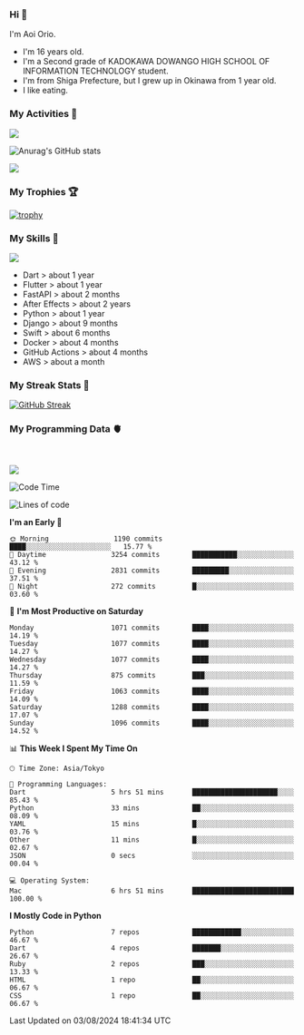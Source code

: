  ### Hi 🍳
I'm Aoi Orio.
- I'm 16 years old.
- I'm a Second grade of KADOKAWA DOWANGO HIGH SCHOOL OF INFORMATION TECHNOLOGY student.
- I'm from Shiga Prefecture, but I grew up in Okinawa from 1 year old.
- I like eating.
<!--
**aoiorio/aoiorio** is a ✨ _special_ ✨ repository because its `README.md` (this file) appears on your GitHub profile.

Here are some ideas to get you started:

- 🔭 I’m currently working on study everything...
- 🌱 I’m currently learning Flutter...
- 👯 I’m looking to collaborate on someone and everybody...
- 🤔  I eat sweet potato every after noon...
- 💬 Ask me about video edit ...
- 📫 How to reach me: I just talking about yogurt...
- 😄 Pronoun: please call me Aoi and my English name is Atom....
- 🫥 Favorite singer is Justin bieber and Lis Nas X....⏰
- 🍔 I like to eat sandwiches for lunch.
- 🌈 I'm so hungry.
- 🥪 I like to eat bread crusts.
- 🍩 My favorite food is 🍿, 🍞, 🍠, 🥞, 🍕, 🍫, 🍎, 🍬, 🧋, 🍣, 🥟 
- 🤩 I can do 🎬, 🏐, 🏓, 🏸, 🏊, 🏖️,
- 🍭 I want to 🏹, 💘, 🃏, 🏀, 🧩, 🎧, 💻, ☂️, 🐷, 🍞
- 🍕 I like 🍠, 🍿, 🍣, 🏐, 🎬, ✈️, 💻, 💰, ✏️, 🎂, 🥪, 🍙, ☕️, 🏓, 🎧, 🧩, 🏸, 🏖️, 🛏️, ❤️, 🃏, 🇺🇸, ●, 🧇 , 💽, 🍔, 🍙
- 🧋 I don't like 📲, ⏰, 🧭, ⏳, 🔪, 🪬, 🚰, 💊

- ⚡ Fun fact: power...
-->
<!-- - [![trophy](https://github-profile-trophy.vercel.app/?username=aoiorio=dark)](https://github.com/ryo-ma/github-profile-trophy)  -->

### My Activities 🫠
![](http://github-profile-summary-cards.vercel.app/api/cards/profile-details?username=aoiorio&theme=zenburn)


![Anurag's GitHub stats](https://github-readme-stats.vercel.app/api?username=aoiorio&show_icons=true&theme=dracula)

![](http://github-profile-summary-cards.vercel.app/api/cards/most-commit-language?username=aoiorio&theme=zenburn)

### My Trophies 🏆
[![trophy](https://github-profile-trophy.vercel.app/?username=aoiorio&theme=onedark)](https://github.com/ryo-ma/github-profile-trophy)

### My Skills 🔫


<a href="https://skillicons.dev">
  <img src="https://skillicons.dev/icons?i=dart,flutter,fastapi,ae,py,django,swift,docker,githubactions,aws" />
</a>

- Dart > about 1 year
- Flutter > about 1 year
- FastAPI > about 2 months
- After Effects > about 2 years
- Python > about 1 year
- Django > about 9 months
- Swift > about 6 months
- Docker > about 4 months
- GitHub Actions > about 4 months
- AWS > about a month

### My Streak Stats 🦄
[![GitHub Streak](http://github-readme-streak-stats.herokuapp.com?user=aoiorio&theme=dracula)](https://git.io/streak-stats)

### My Programming Data 🫀

<br>

![](https://komarev.com/ghpvc/?username=aoiorio&abbreviated=true)
<!--START_SECTION:waka-->
![Code Time](http://img.shields.io/badge/Code%20Time-301%20hrs%206%20mins-blue)

![Lines of code](https://img.shields.io/badge/From%20Hello%20World%20I%27ve%20Written-11.0%20million%20lines%20of%20code-blue)

**I'm an Early 🐤** 

```text
🌞 Morning                1190 commits        ████░░░░░░░░░░░░░░░░░░░░░   15.77 % 
🌆 Daytime                3254 commits        ███████████░░░░░░░░░░░░░░   43.12 % 
🌃 Evening                2831 commits        █████████░░░░░░░░░░░░░░░░   37.51 % 
🌙 Night                  272 commits         █░░░░░░░░░░░░░░░░░░░░░░░░   03.60 % 
```
📅 **I'm Most Productive on Saturday** 

```text
Monday                   1071 commits        ████░░░░░░░░░░░░░░░░░░░░░   14.19 % 
Tuesday                  1077 commits        ████░░░░░░░░░░░░░░░░░░░░░   14.27 % 
Wednesday                1077 commits        ████░░░░░░░░░░░░░░░░░░░░░   14.27 % 
Thursday                 875 commits         ███░░░░░░░░░░░░░░░░░░░░░░   11.59 % 
Friday                   1063 commits        ████░░░░░░░░░░░░░░░░░░░░░   14.09 % 
Saturday                 1288 commits        ████░░░░░░░░░░░░░░░░░░░░░   17.07 % 
Sunday                   1096 commits        ████░░░░░░░░░░░░░░░░░░░░░   14.52 % 
```


📊 **This Week I Spent My Time On** 

```text
🕑︎ Time Zone: Asia/Tokyo

💬 Programming Languages: 
Dart                     5 hrs 51 mins       █████████████████████░░░░   85.43 % 
Python                   33 mins             ██░░░░░░░░░░░░░░░░░░░░░░░   08.09 % 
YAML                     15 mins             █░░░░░░░░░░░░░░░░░░░░░░░░   03.76 % 
Other                    11 mins             █░░░░░░░░░░░░░░░░░░░░░░░░   02.67 % 
JSON                     0 secs              ░░░░░░░░░░░░░░░░░░░░░░░░░   00.04 % 

💻 Operating System: 
Mac                      6 hrs 51 mins       █████████████████████████   100.00 % 
```

**I Mostly Code in Python** 

```text
Python                   7 repos             ████████████░░░░░░░░░░░░░   46.67 % 
Dart                     4 repos             ███████░░░░░░░░░░░░░░░░░░   26.67 % 
Ruby                     2 repos             ███░░░░░░░░░░░░░░░░░░░░░░   13.33 % 
HTML                     1 repo              ██░░░░░░░░░░░░░░░░░░░░░░░   06.67 % 
CSS                      1 repo              ██░░░░░░░░░░░░░░░░░░░░░░░   06.67 % 
```




 Last Updated on 03/08/2024 18:41:34 UTC
<!--END_SECTION:waka-->

